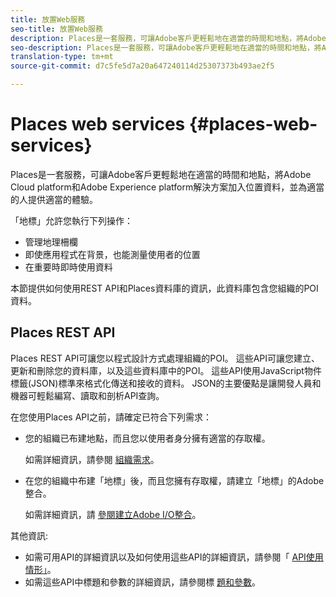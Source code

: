 ```yaml
---
title: 放置Web服務
seo-title: 放置Web服務
description: Places是一套服務，可讓Adobe客戶更輕鬆地在適當的時間和地點，將Adobe Experience cloud和Adobe Experience platform解決方案加入位置資料，並為適當的人提供適當的體驗。
seo-description: Places是一套服務，可讓Adobe客戶更輕鬆地在適當的時間和地點，將Adobe Experience cloud和Adobe Experience platform解決方案加入位置資料，並為適當的人提供適當的體驗。
translation-type: tm+mt
source-git-commit: d7c5fe5d7a20a647240114d25307373b493ae2f5

---
```



# Places web services {#places-web-services}

Places是一套服務，可讓Adobe客戶更輕鬆地在適當的時間和地點，將Adobe Cloud platform和Adobe Experience platform解決方案加入位置資料，並為適當的人提供適當的體驗。

「地標」允許您執行下列操作：

* 管理地理柵欄
* 即使應用程式在背景，也能測量使用者的位置
* 在重要時即時使用資料

本節提供如何使用REST API和Places資料庫的資訊，此資料庫包含您組織的POI資料。

## Places REST API

Places REST API可讓您以程式設計方式處理組織的POI。 這些API可讓您建立、更新和刪除您的資料庫，以及這些資料庫中的POI。 這些API使用JavaScript物件標籤(JSON)標準來格式化傳送和接收的資料。 JSON的主要優點是讓開發人員和機器可輕鬆編寫、讀取和剖析API查詢。

在您使用Places API之前，請確定已符合下列需求：

* 您的組織已布建地點，而且您以使用者身分擁有適當的存取權。

   如需詳細資訊，請參閱 [組織需求](/help/places-rest-apis/organizational-requirements.md)。

* 在您的組織中布建「地標」後，而且您擁有存取權，請建立「地標」的Adobe整合。

   如需詳細資訊，請 [參閱建立Adobe I/O整合](/help/places-rest-apis/adobe-i-o-integration/create-a-places-integration.md)。

其他資訊:

* 如需可用API的詳細資訊以及如何使用這些API的詳細資訊，請參閱「 [API使用情形」](/help/places-rest-apis/api-usage/api-usage.md)。
* 如需這些API中標題和參數的詳細資訊，請參閱標 [題和參數](/help/places-rest-apis/api-usage/headers-and-parameters.md)。

